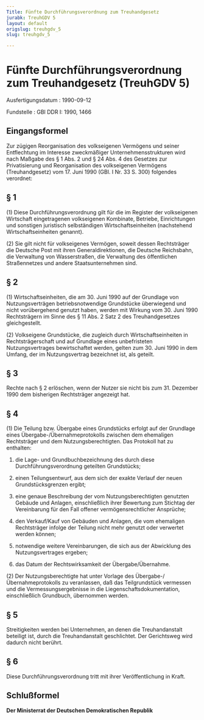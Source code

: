 ```yaml
---
Title: Fünfte Durchführungsverordnung zum Treuhandgesetz
jurabk: TreuhGDV 5
layout: default
origslug: treuhgdv_5
slug: treuhgdv_5

---
```


# Fünfte Durchführungsverordnung zum Treuhandgesetz (TreuhGDV 5)

Ausfertigungsdatum
:   1990-09-12

Fundstelle
:   GBl DDR I: 1990, 1466



## Eingangsformel

Zur zügigen Reorganisation des volkseigenen Vermögens und seiner Entflechtung im Interesse zweckmäßiger Unternehmensstrukturen wird nach Maßgabe des § 1 Abs. 2 und § 24 Abs. 4 des Gesetzes zur Privatisierung und Reorganisation des volkseigenen Vermögens (Treuhandgesetz) vom 17. Juni 1990 (GBl. I Nr. 33 S. 300) folgendes verordnet:


## § 1

(1) Diese Durchführungsverordnung gilt für die im Register der volkseigenen Wirtschaft eingetragenen volkseigenen Kombinate, Betriebe, Einrichtungen und sonstigen juristisch selbständigen Wirtschaftseinheiten (nachstehend Wirtschaftseinheiten genannt).

(2) Sie gilt nicht für volkseigenes Vermögen, soweit dessen Rechtsträger die Deutsche Post mit ihren Generaldirektionen, die Deutsche Reichsbahn, die Verwaltung von Wasserstraßen, die Verwaltung des öffentlichen Straßennetzes und andere Staatsunternehmen sind.


## § 2

(1) Wirtschaftseinheiten, die am 30. Juni 1990 auf der Grundlage von Nutzungsverträgen betriebsnotwendige Grundstücke überwiegend und nicht vorübergehend genutzt haben, werden mit Wirkung vom 30. Juni 1990 Rechtsträgern im Sinne des § 11 Abs. 2 Satz 2 des Treuhandgesetzes gleichgestellt.

(2) Volkseigene Grundstücke, die zugleich durch Wirtschaftseinheiten in Rechtsträgerschaft und auf Grundlage eines unbefristeten Nutzungsvertrages bewirtschaftet werden, gelten zum 30. Juni 1990 in dem Umfang, der im Nutzungsvertrag bezeichnet ist, als geteilt.


## § 3

Rechte nach § 2 erlöschen, wenn der Nutzer sie nicht bis zum 31. Dezember 1990 dem bisherigen Rechtsträger angezeigt hat.


## § 4

(1) Die Teilung bzw. Übergabe eines Grundstücks erfolgt auf der Grundlage eines Übergabe-/Übernahmeprotokolls zwischen dem ehemaligen Rechtsträger und dem Nutzungsberechtigten. Das Protokoll hat zu enthalten:

1.  die Lage- und Grundbuchbezeichnung des durch diese Durchführungsverordnung geteilten Grundstücks;


2.  einen Teilungsentwurf, aus dem sich der exakte Verlauf der neuen Grundstücksgrenzen ergibt;


3.  eine genaue Beschreibung der vom Nutzungsberechtigten genutzten Gebäude und Anlagen, einschließlich ihrer Bewertung zum Stichtag der Vereinbarung für den Fall offener vermögensrechtlicher Ansprüche;


4.  den Verkauf/Kauf von Gebäuden und Anlagen, die vom ehemaligen Rechtsträger infolge der Teilung nicht mehr genutzt oder verwertet werden können;


5.  notwendige weitere Vereinbarungen, die sich aus der Abwicklung des Nutzungsvertrages ergeben;


6.  das Datum der Rechtswirksamkeit der Übergabe/Übernahme.




(2) Der Nutzungsberechtigte hat unter Vorlage des Übergabe-/Übernahmeprotokolls zu veranlassen, daß das Teilgrundstück vermessen und die Vermessungsergebnisse in die Liegenschaftsdokumentation, einschließlich Grundbuch, übernommen werden.


## § 5

Streitigkeiten werden bei Unternehmen, an denen die Treuhandanstalt beteiligt ist, durch die Treuhandanstalt geschlichtet. Der Gerichtsweg wird dadurch nicht berührt.


## § 6

Diese Durchführungsverordnung tritt mit ihrer Veröffentlichung in Kraft.


## Schlußformel

**Der Ministerrat der Deutschen Demokratischen Republik**

